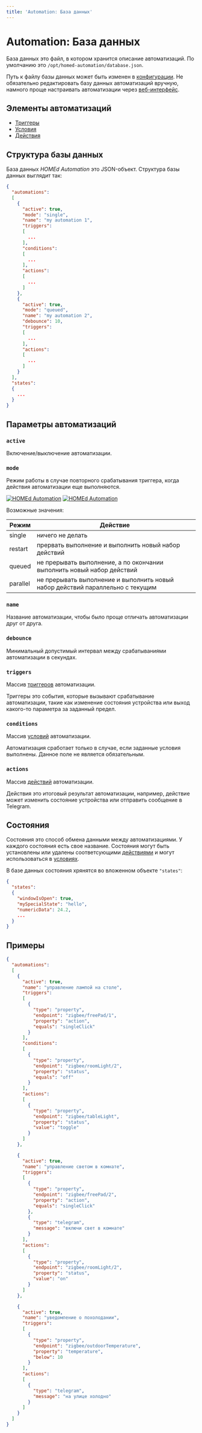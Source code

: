 ```yaml
---
title: 'Automation: База данных'
---
```


# Automation: База данных

База данных это файл, в котором хранится описание автоматизаций. По умолчанию это `/opt/homed-automation/database.json`.

Путь к файлу базы данных может быть изменен в [конфигурации](/automation/configuration/). Не обязательно редактировать базу данных автоматизаций вручную, намного проще настраивать автоматизации через [веб-интерфейс](web).

## Элементы автоматизаций

* [Триггеры](/automation/database/triggers/)
* [Условия](/automation/database/conditions/)
* [Действия](/automation/database/actions/)

## Структура базы данных

База данных _HOMEd Automation_ это JSON-объект. Структура базы данных выглядит так:

```json
{
  "automations":
  [
    {
      "active": true,
      "mode": "single",
      "name": "my automation 1",
      "triggers":
      [
        ...
      ],
      "conditions":
      [
        ...
      ],
      "actions":
      [
        ...
      ]
    },
    {
      "active": true,
      "mode": "queued",
      "name": "my automation 2",
      "debounce": 10,
      "triggers":
      [
        ...
      ],
      "actions":
      [
        ...
      ]
    }
  ],
  "states":
  {
    ...
  }
}
```

## Параметры автоматизаций

### `active`

Включение/выключение автоматизации.

### `mode`

Режим работы в случае повторного срабатывания триггера, когда действия автоматизации еще выполняются.

[![HOMEd Automation](/assets/img/diagram/automation-light.png#only-light)](/assets/img/diagram/automation-light.png)
[![HOMEd Automation](/assets/img/diagram/automation-dark.png#only-dark)](/assets/img/diagram/automation-dark.png)

Возможные значения:

| Режим | Действие |
|-------|----------|
| single   | ничего не делать |
| restart  | прервать выполнение и выполнить новый набор действий |
| queued   | не прерывать выполнение, а по окончании выполнить новый набор действий |
| parallel | не прерывать выполнение и выполнить новый набор действий параллельно с текущим |

### `name`

Название автоматизации, чтобы было проще отличать автоматизации друг от друга.

### `debounce`

Минимальный допустимый интервал между срабатываниями автоматизации в секундах.

### `triggers`

Массив [триггеров](/automation/database/triggers/) автоматизации.

Триггеры это события, которые вызывают срабатывание автоматизации, такие как изменение состояния устройства или выход какого-то параметра за заданный предел.

### `conditions`

Массив [условий](/automation/database/conditions/) автоматизации.

Автоматизация сработает только в случае, если заданные условия выполнены. Данное поле не является обязательным.

### `actions`

Массив [действий](/automation/database/actions/) автоматизации.

Действия это итоговый результат автоматизации, например, действие может изменить состояние устройства или отправить сообщение в Telegram.

## Состояния

<!-- TODO: добавить якоря -->
Состояния это способ обмена данными между автоматизациями. У каждого состояния есть свое название. Состояния могут быть установлены или удалены соответсующими [действиями](/automation/database/actions/) и могут использоваться в [условиях](/automation/database/conditions/).

В базе данных состояния хрянятся во вложенном объекте `"states"`:

```json
{
  "states":
  {
    "windowIsOpen": true,
    "mySpecialState": "hello",
    "numericData": 24.2,
    ...
  }
}
```

## Примеры

```json
{
  "automations":
  [
    {
      "active": true,
      "name": "управление лампой на столе",
      "triggers":
      [
        {
          "type": "property",
          "endpoint": "zigbee/freePad/1",
          "property": "action",
          "equals": "singleClick"
        }
      ],
      "conditions":
      [
        {
          "type": "property",
          "endpoint": "zigbee/roomLight/2",
          "property": "status",
          "equals": "off"
        }
      ],
      "actions":
      [
        {
          "type": "property",
          "endpoint": "zigbee/tableLight",
          "property": "status",
          "value": "toggle"
        }
      ]
    },

    {
      "active": true,
      "name": "управление светом в комнате",
      "triggers":
      [
        {
          "type": "property",
          "endpoint": "zigbee/freePad/2",
          "property": "action",
          "equals": "singleClick"
        },
        {
          "type": "telegram",
          "message": "включи свет в комнате"
        }
      ],
      "actions":
      [
        {
          "type": "property",
          "endpoint": "zigbee/roomLight/2",
          "property": "status",
          "value": "on"
        }
      ]
    },

    {
      "active": true,
      "name": "уведомление о похолодании",
      "triggers":
      [
        {
          "type": "property",
          "endpoint": "zigbee/outdoorTemperature",
          "property": "temperature",
          "below": 10
        }
      ],
      "actions":
      [
        {
          "type": "telegram",
          "message": "на улице холодно"
        }
      ]
    }
  ]
}
```
